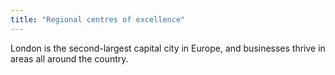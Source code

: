 ```yaml
---
title: "Regional centres of excellence"
---
```


London is the second-largest capital city in Europe, and businesses thrive in areas all around the country. 
